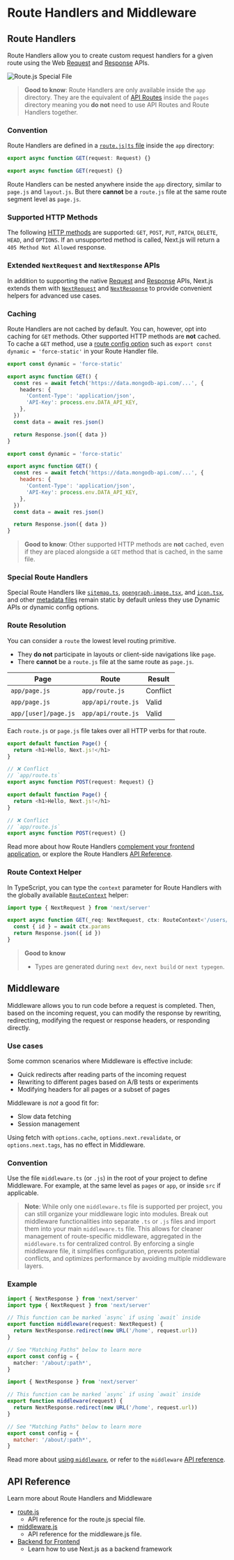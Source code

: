 # Route Handlers and Middleware

## Route Handlers

Route Handlers allow you to create custom request handlers for a given route using the Web [Request](https://developer.mozilla.org/docs/Web/API/Request) and [Response](https://developer.mozilla.org/docs/Web/API/Response) APIs.

![Route.js Special File](https://h8DxKfmAPhn8O0p3.public.blob.vercel-storage.com/docs/light/route-special-file.png)

> **Good to know**: Route Handlers are only available inside the `app` directory. They are the equivalent of [API Routes](/docs/pages/building-your-application/routing/api-routes.md) inside the `pages` directory meaning you **do not** need to use API Routes and Route Handlers together.

### Convention

Route Handlers are defined in a [`route.js|ts` file](/docs/app/api-reference/file-conventions/route.md) inside the `app` directory:

```ts filename="app/api/route.ts" switcher
export async function GET(request: Request) {}
```

```js filename="app/api/route.js" switcher
export async function GET(request) {}
```

Route Handlers can be nested anywhere inside the `app` directory, similar to `page.js` and `layout.js`. But there **cannot** be a `route.js` file at the same route segment level as `page.js`.

### Supported HTTP Methods

The following [HTTP methods](https://developer.mozilla.org/docs/Web/HTTP/Methods) are supported: `GET`, `POST`, `PUT`, `PATCH`, `DELETE`, `HEAD`, and `OPTIONS`. If an unsupported method is called, Next.js will return a `405 Method Not Allowed` response.

### Extended `NextRequest` and `NextResponse` APIs

In addition to supporting the native [Request](https://developer.mozilla.org/docs/Web/API/Request) and [Response](https://developer.mozilla.org/docs/Web/API/Response) APIs, Next.js extends them with [`NextRequest`](/docs/app/api-reference/functions/next-request.md) and [`NextResponse`](/docs/app/api-reference/functions/next-response.md) to provide convenient helpers for advanced use cases.

### Caching

Route Handlers are not cached by default. You can, however, opt into caching for `GET` methods. Other supported HTTP methods are **not** cached. To cache a `GET` method, use a [route config option](/docs/app/api-reference/file-conventions/route-segment-config.md#dynamic) such as `export const dynamic = 'force-static'` in your Route Handler file.

```ts filename="app/items/route.ts" switcher
export const dynamic = 'force-static'

export async function GET() {
  const res = await fetch('https://data.mongodb-api.com/...', {
    headers: {
      'Content-Type': 'application/json',
      'API-Key': process.env.DATA_API_KEY,
    },
  })
  const data = await res.json()

  return Response.json({ data })
}
```

```js filename="app/items/route.js" switcher
export const dynamic = 'force-static'

export async function GET() {
  const res = await fetch('https://data.mongodb-api.com/...', {
    headers: {
      'Content-Type': 'application/json',
      'API-Key': process.env.DATA_API_KEY,
    },
  })
  const data = await res.json()

  return Response.json({ data })
}
```

> **Good to know**: Other supported HTTP methods are **not** cached, even if they are placed alongside a `GET` method that is cached, in the same file.

### Special Route Handlers

Special Route Handlers like [`sitemap.ts`](/docs/app/api-reference/file-conventions/metadata/sitemap.md), [`opengraph-image.tsx`](/docs/app/api-reference/file-conventions/metadata/opengraph-image.md), and [`icon.tsx`](/docs/app/api-reference/file-conventions/metadata/app-icons.md), and other [metadata files](/docs/app/api-reference/file-conventions/metadata.md) remain static by default unless they use Dynamic APIs or dynamic config options.

### Route Resolution

You can consider a `route` the lowest level routing primitive.

* They **do not** participate in layouts or client-side navigations like `page`.
* There **cannot** be a `route.js` file at the same route as `page.js`.

| Page                 | Route              | Result                       |
| -------------------- | ------------------ | ---------------------------- |
| `app/page.js`        | `app/route.js`     |  Conflict |
| `app/page.js`        | `app/api/route.js` |  Valid    |
| `app/[user]/page.js` | `app/api/route.js` |  Valid    |

Each `route.js` or `page.js` file takes over all HTTP verbs for that route.

```ts filename="app/page.ts" switcher
export default function Page() {
  return <h1>Hello, Next.js!</h1>
}

// ❌ Conflict
// `app/route.ts`
export async function POST(request: Request) {}
```

```js filename="app/page.js" switcher
export default function Page() {
  return <h1>Hello, Next.js!</h1>
}

// ❌ Conflict
// `app/route.js`
export async function POST(request) {}
```

Read more about how Route Handlers [complement your frontend application](/docs/app/guides/backend-for-frontend.md), or explore the Route Handlers [API Reference](/docs/app/api-reference/file-conventions/route.md).

### Route Context Helper

In TypeScript, you can type the `context` parameter for Route Handlers with the globally available [`RouteContext`](/docs/app/api-reference/file-conventions/route.md#route-context-helper) helper:

```ts filename="app/users/[id]/route.ts" switcher
import type { NextRequest } from 'next/server'

export async function GET(_req: NextRequest, ctx: RouteContext<'/users/[id]'>) {
  const { id } = await ctx.params
  return Response.json({ id })
}
```

> **Good to know**
>
> * Types are generated during `next dev`, `next build` or `next typegen`.

## Middleware

Middleware allows you to run code before a request is completed. Then, based on the incoming request, you can modify the response by rewriting, redirecting, modifying the request or response headers, or responding directly.

### Use cases

Some common scenarios where Middleware is effective include:

* Quick redirects after reading parts of the incoming request
* Rewriting to different pages based on A/B tests or experiments
* Modifying headers for all pages or a subset of pages

Middleware is *not* a good fit for:

* Slow data fetching
* Session management

Using fetch with `options.cache`, `options.next.revalidate`, or `options.next.tags`, has no effect in Middleware.

### Convention

Use the file `middleware.ts` (or `.js`) in the root of your project to define Middleware. For example, at the same level as `pages` or `app`, or inside `src` if applicable.

> **Note**: While only one `middleware.ts` file is supported per project, you can still organize your middleware logic into modules. Break out middleware functionalities into separate `.ts` or `.js` files and import them into your main `middleware.ts` file. This allows for cleaner management of route-specific middleware, aggregated in the `middleware.ts` for centralized control. By enforcing a single middleware file, it simplifies configuration, prevents potential conflicts, and optimizes performance by avoiding multiple middleware layers.

### Example

```ts filename="middleware.ts" switcher
import { NextResponse } from 'next/server'
import type { NextRequest } from 'next/server'

// This function can be marked `async` if using `await` inside
export function middleware(request: NextRequest) {
  return NextResponse.redirect(new URL('/home', request.url))
}

// See "Matching Paths" below to learn more
export const config = {
  matcher: '/about/:path*',
}
```

```js filename="middleware.js" switcher
import { NextResponse } from 'next/server'

// This function can be marked `async` if using `await` inside
export function middleware(request) {
  return NextResponse.redirect(new URL('/home', request.url))
}

// See "Matching Paths" below to learn more
export const config = {
  matcher: '/about/:path*',
}
```

Read more about [using `middleware`](/docs/app/guides/backend-for-frontend.md#middleware), or refer to the `middleware` [API reference](/docs/app/api-reference/file-conventions/middleware.md).

## API Reference

Learn more about Route Handlers and Middleware

- [route.js](/docs/app/api-reference/file-conventions/route.md)
  - API reference for the route.js special file.
- [middleware.js](/docs/app/api-reference/file-conventions/middleware.md)
  - API reference for the middleware.js file.
- [Backend for Frontend](/docs/app/guides/backend-for-frontend.md)
  - Learn how to use Next.js as a backend framework
